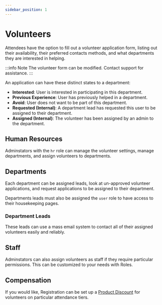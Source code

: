 ```yaml
---
sidebar_position: 1
---
```


# Volunteers

Attendees have the option to fill out a volunteer application form, listing out their availability, their preferred contacts methods, and what departments they are interested in helping.

:::info Note
The volunteer form can be modified. Contact support for assistance.
:::

An application can have these distinct states to a department: 
* __Interested__: User is interested in participating in this department.
* __Previous Experience__: User has previously helped in a department.
* __Avoid__: User does not want to be part of this department.
* __Requested (Internal)__: A department lead has requested this user to be assigned to their department.
* __Assigned (Internal)__: The volunteer has been assigned by an admin to the department.

## Human Resources
Adminstators with the `hr` role can manage the volunteer settings, manage departments, and assign volunteers to departments.

## Departments
Each department can be assigned leads, look at un-approved volunteer applications, and request applications to be assigned to their department. 

Departments leads must also be assigned the `user` role to have access to their housekeeping pages.

### Department Leads

These leads can use a mass email system to contact all of their assigned volunteers easily and reliably.

## Staff 
Adminstators can also assign volunteers as staff if they require particular permissions. This can be customized to your needs with Roles.

## Compensation

If you would like, Registration can be set up a [Product Discount](/docs/guides/products/discounts) for volunteers on particular attendance tiers.